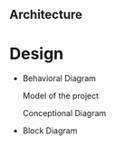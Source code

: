 ## Architecture

# Design

   * Behavioral Diagram
   
       Model of the  project
       
       Conceptional Diagram
       
   * Block Diagram

